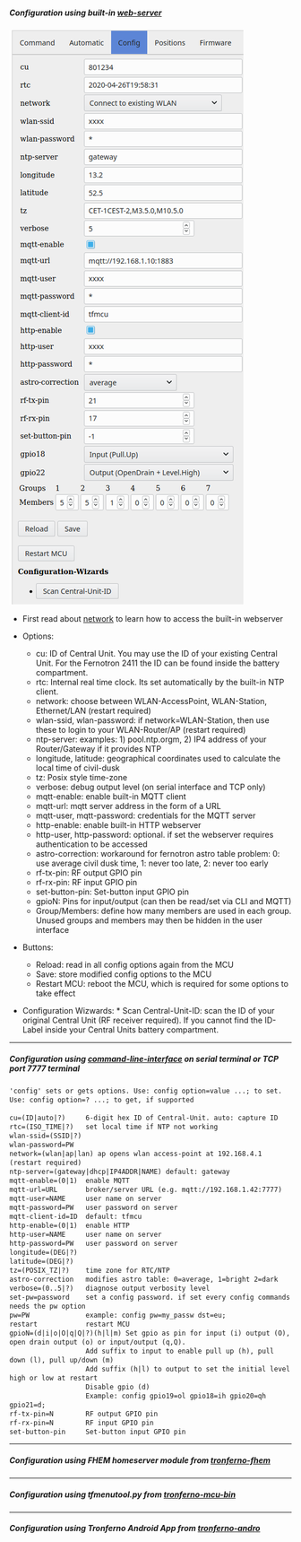 ##### Configuration using built-in [web-server](webserver.md)

![ScreenShot](img/tfmcu_config.png)

* First read about [network](network.md) to learn how to access the built-in webserver

* Options:
     * cu: ID of Central Unit. You may use the ID of your existing Central Unit. For the Fernotron 2411 the ID can be found inside the battery compartment.
     * rtc: Internal real time clock. Its set automatically by the built-in NTP client.
     * network: choose between WLAN-AccessPoint, WLAN-Station, Ethernet/LAN (restart required)
     * wlan-ssid, wlan-password: if network=WLAN-Station, then use these to login to your WLAN-Router/AP (restart required)
     * ntp-server: examples: 1) pool.ntp.orgm,  2) IP4 address of your Router/Gateway if it provides NTP
     * longitude, latitude: geographical coordinates used to calculate the local time of civil-dusk
     * tz: Posix style time-zone
     * verbose: debug output level (on serial interface and TCP only)
     * mqtt-enable: enable built-in MQTT client
     * mqtt-url: mqtt server address in the form of a URL
     * mqtt-user, mqtt-password: credentials for the MQTT server
     * http-enable: enable built-in HTTP webserver
     * http-user, http-password: optional. if set the webserver requires authentication to be accessed
     * astro-correction: workaround for fernotron astro table problem: 0: use average civil dusk time, 1: never too late, 2: never too early
     * rf-tx-pin: RF output GPIO pin
     * rf-rx-pin: RF input GPIO pin
     * set-button-pin: Set-button input GPIO pin
     * gpioN: Pins for input/output (can then be read/set via CLI and MQTT)
     * Group/Members: define how many members are used in each group. Unused groups and members may then be hidden in the user interface
 * Buttons:
      * Reload: read in all config options again from the MCU
      * Save: store modified config options to the MCU
      * Restart MCU: reboot the MCU, which is required for some options to take effect
 * Configuration Wizwards:
       * Scan Central-Unit-ID: scan the ID of your original Central Unit (RF receiver required). If you cannot find the ID-Label inside your Central Units battery compartment.
     
     
<hr>


##### Configuration using [command-line-interface](CLI.md) on serial terminal or TCP port 7777 terminal

```
'config' sets or gets options. Use: config option=value ...; to set. Use: config option=? ...; to get, if supported

cu=(ID|auto|?)     6-digit hex ID of Central-Unit. auto: capture ID
rtc=(ISO_TIME|?)   set local time if NTP not working
wlan-ssid=(SSID|?)
wlan-password=PW
network=(wlan|ap|lan) ap opens wlan access-point at 192.168.4.1 (restart required)
ntp-server=(gateway|dhcp|IP4ADDR|NAME) default: gateway
mqtt-enable=(0|1)  enable MQTT
mqtt-url=URL       broker/server URL (e.g. mqtt://192.168.1.42:7777)
mqtt-user=NAME     user name on server
mqtt-password=PW   user password on server
mqtt-client-id=ID  default: tfmcu
http-enable=(0|1)  enable HTTP
http-user=NAME     user name on server
http-password=PW   user password on server
longitude=(DEG|?)
latitude=(DEG|?)
tz=(POSIX_TZ|?)    time zone for RTC/NTP
astro-correction   modifies astro table: 0=average, 1=bright 2=dark
verbose=(0..5|?)   diagnose output verbosity level
set-pw=password    set a config password. if set every config commands needs the pw option
pw=PW              example: config pw=my_passw dst=eu;
restart            restart MCU
gpioN=(d|i|o|O|q|Q|?)(h|l|m) Set gpio as pin for input (i) output (O), open drain output (o) or input/output (q,Q).
                   Add suffix to input to enable pull up (h), pull down (l), pull up/down (m)
                   Add suffix (h|l) to output to set the initial level high or low at restart
                   Disable gpio (d)
                   Example: config gpio19=ol gpio18=ih gpio20=qh gpio21=d;
rf-tx-pin=N        RF output GPIO pin
rf-rx-pin=N        RF input GPIO pin
set-button-pin     Set-button input GPIO pin
```

<hr>

##### Configuration using FHEM homeserver module from [tronferno-fhem](https://github.com/zwiebert/tronferno-fhem)

<hr>

##### Configuration using tfmenutool.py from [tronferno-mcu-bin](https://github.com/zwiebert/tronferno-mcu-bin)

<hr>

##### Configuration using Tronferno Android App from [tronferno-andro](https://github.com/zwiebert/tronferno-andro)


